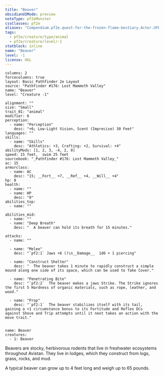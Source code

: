 ```yaml
---
title: "Beaver"
obsidianUIMode: preview
noteType: pf2eMonster
cssClasses: pf2e
aliases: "Compendium.pf2e.quest-for-the-frozen-flame-bestiary.Actor.UFKiRCIj9ETec46r" 
tags:
  - pf2e/creature/type/animal
  - pf2e/creature/level/-1
statblock: inline
name: "Beaver"
level: -1
license: OGL
---
```


```statblock
columns: 2
forcecolumns: true
layout: Basic Pathfinder 2e Layout
source: "Pathfinder #176: Lost Mammoth Valley"
name: "Beaver"
level: "Creature -1"

alignment: ""
size: "Small"
trait_01: "animal"
modifier: 6
perception:
  - name: "Perception"
    desc: "+6; Low-Light Vision, Scent (Imprecise) 30 Feet"
languages: ""
skills:
  - name: "Skills"
    desc: "Athletics: +3, Crafting: +2, Survival: +4"
abilityMods: [1, 2, 3, -4, 2, 0]
speed: 15 feet,  swim 25 feet
sourcebook: "_Pathfinder #176: Lost Mammoth Valley_"
ac: 15
armorclass:
  - name: AC
    desc: "15; __Fort__ +7, __Ref__ +4, __Will__ +4"
hp: 8
health:
  - name: ""
  - name: HP
    desc: "8"
abilities_top:
  - name: ""

abilities_mid:
  - name: ""
  - name: "Deep Breath"
    desc: "  A beaver can hold its breath for 15 minutes."

attacks:
  - name: ""

  - name: "Melee"
    desc: "`pf2:1` Jaws +6 ()\n__Damage__  1d6 + 1 piercing"

  - name: "Construct Shelter"
    desc: "  The beaver takes 1 minute to rapidly construct a simple mound along one side of its space, which can be used to Take Cover."

  - name: "Penetrating Bite"
    desc: "`pf2:2`  The beaver makes a jaws Strike. The Strike ignores the first 5 Hardness of organic materials, such as rope, leather, and wood."

  - name: "Prop"
    desc: "`pf2:1`  The beaver stabilizes itself with its tail, gaining a +1 circumstance bonus to its Fortitude and Reflex DCs against Shove and Trip attempts until it next takes an action with the move trait."
 
```

```encounter-table
name: Beaver
creatures:
  - 1: Beaver
```



Beavers are stocky, herbivorous rodents that live in freshwater ecosystems throughout Avistan. They live in lodges, which they construct from logs, grass, rocks, and mud.

A typical beaver can grow up to 4 feet long and weigh up to 65 pounds.
